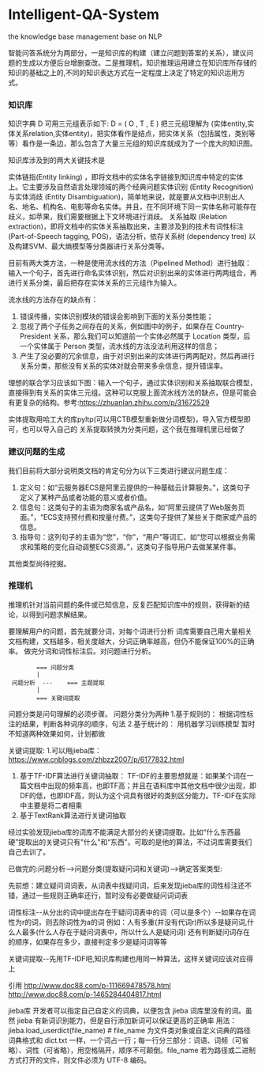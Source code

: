 # Intelligent-QA-System
the knowledge base management base on NLP

智能问答系统分为两部分，一是知识库的构建（建立问题到答案的关系），建议问题的生成以方便后台增删查改。二是推理机，知识推理运用建立在知识库所存储的知识的基础之上的,不同的知识表达方式在一定程度上决定了特定的知识运用方式。

### 知识库

知识字典 D 可用三元组表示如下:
D = ( O , T , E )
把三元组理解为 (实体entity,实体关系relation,实体entity)，把实体看作是结点，把实体关系（包括属性，类别等等）看作是一条边，那么包含了大量三元组的知识库就成为了一个庞大的知识图。

知识库涉及到的两大关键技术是

实体链指(Entity linking) ，即将文档中的实体名字链接到知识库中特定的实体上。它主要涉及自然语言处理领域的两个经典问题实体识别 (Entity Recognition) 与实体消歧 (Entity Disambiguation)，简单地来说，就是要从文档中识别出人名、地名、机构名、电影等命名实体。并且，在不同环境下同一实体名称可能存在歧义，如苹果，我们需要根据上下文环境进行消歧。
关系抽取 (Relation extraction)，即将文档中的实体关系抽取出来，主要涉及到的技术有词性标注 (Part-of-Speech tagging, POS)，语法分析，依存关系树 (dependency tree) 以及构建SVM、最大熵模型等分类器进行关系分类等。

目前有两大类方法，一种是使用流水线的方法（Pipelined Method）进行抽取：输入一个句子，首先进行命名实体识别，然后对识别出来的实体进行两两组合，再进行关系分类，最后把存在实体关系的三元组作为输入。

流水线的方法存在的缺点有：
1. 错误传播，实体识别模块的错误会影响到下面的关系分类性能；
2. 忽视了两个子任务之间存在的关系，例如图中的例子，如果存在 Country-President 关系，那么我们可以知道前一个实体必然属于 Location 类型，后一个实体属于 Person 类型，流水线的方法没法利用这样的信息；
3. 产生了没必要的冗余信息，由于对识别出来的实体进行两两配对，然后再进行关系分类，那些没有关系的实体对就会带来多余信息，提升错误率。

理想的联合学习应该如下图：输入一个句子，通过实体识别和关系抽取联合模型，直接得到有关系的实体三元组。这种可以克服上面流水线方法的缺点，但是可能会有更复杂的结构。参考:https://zhuanlan.zhihu.com/p/31672529

实体提取用哈工大的库pyltp(可以用CTB模型重新做分词模型)，导入官方模型即可，也可以导入自己的
关系提取转换为分类问题，这个我在推理机里已经做了

### 建议问题的生成

我们目前将大部分说明类文档的肯定句分为以下三类进行建议问题生成：

1. 定义句：如“云服务器ECS是阿里云提供的一种基础云计算服务。”，这类句子定义了某种产品或者功能的意义或者价值。
2. 信息句：这类句子的主语为商家名或产品名，如“阿里云提供了Web服务页面。”，“ECS支持预付费和按量付费。”，这类句子提供了某些关于商家或产品的信息。
3. 指导句：这列句子的主语为“您”，“你”，“用户”等词汇，如“您可以根据业务需求和策略的变化自动调整ECS资源。”，这类句子指导用户去做某某件事。

其他类型尚待挖掘。

### 推理机

推理机针对当前问题的条件或已知信息，反复匹配知识库中的规则，获得新的结论，以得到问题求解结果。

要理解用户的问题，首先就要分词，对每个词进行分析
词库需要自己用大量相关文档构建，文档越多，相关度越大，分词正确率越高，但仍不能保证100%的正确率。
做完分词和词性标注后。对问题进行分析。

       	   	=== 问题分类
       		|           
     问题分析  ---    === 主题提取
    		|
    		=== 关键词提取

问题分类是问句理解的必须步骤。
问题分类分为两种
1.基于规则的：
根据词性标注的结果，判断各种词序的顺序，句法
2.基于统计的：
用机器学习训练模型
暂时不知道两种效果如何，计划都做


关键词提取:
1.可以用jieba库：
https://www.cnblogs.com/zhbzz2007/p/6177832.html
1) 基于TF-IDF算法进行关键词抽取：
TF-IDF的主要思想就是：如果某个词在一篇文档中出现的频率高，也即TF高；并且在语料库中其他文档中很少出现，即DF的低，也即IDF高，则认为这个词具有很好的类别区分能力。TF-IDF在实际中主要是将二者相乘
2) 基于TextRank算法进行关键词抽取

经过实验发现jieba库的词库不能满足大部分的关键词提取。比如“什么东西最硬”提取出的关键词只有"什么"和“东西"。可取的是他的算法，不过词库需要我们自己去训了。


已做完的:问题分析-->问题分类(提取疑问词和关键词)-->确定答案类型:

先前想：建立疑问词词表，从词表中找疑问词，后来发现jieba库的词性标注还不错，通过一些规则正确率还行，暂时没有必要做疑问词词表

词性标注--从分出的词中提出存在于疑问词表中的词（可以是多个）--如果存在词性为r的词，则去除词性为a的词
例如：人有多重(并没有代词r)所以多是疑问词,什么人最多(什么人存在于疑问词表中，所以什么人是疑问词)
还有判断疑问词存在的顺序，如果存在多少，直接判定多少是疑问词等等

关键词提取--先用TF-IDF吧,知识库构建也用同一种算法，这样关键词应该对应得上



引用
http://www.doc88.com/p-111669478578.html
http://www.doc88.com/p-1465284404817.html

jieba库
    开发者可以指定自己自定义的词典，以便包含 jieba 词库里没有的词。虽然 jieba 有新词识别能力，但是自行添加新词可以保证更高的正确率
    用法： jieba.load_userdict(file_name) # file_name 为文件类对象或自定义词典的路径
    词典格式和 dict.txt 一样，一个词占一行；每一行分三部分：词语、词频（可省略）、词性（可省略），用空格隔开，顺序不可颠倒。file_name 若为路径或二进制方式打开的文件，则文件必须为 UTF-8 编码。
